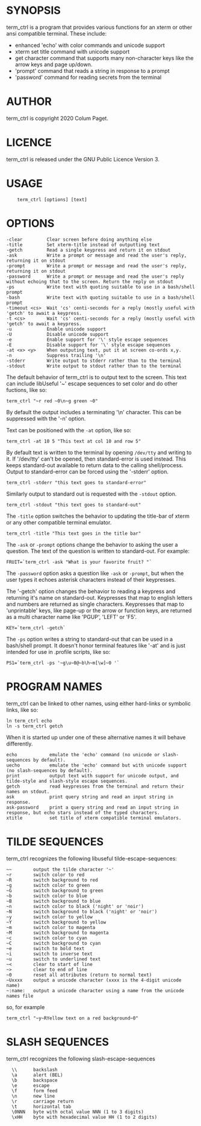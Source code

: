 SYNOPSIS
========

term_ctrl is a program that provides various functions for an xterm or other ansi compatible terminal. These include:

 * enhanced 'echo' with color commands and unicode support
 * xterm set title command with unicode support
 * get character command that supports many non-character keys like the arrow keys and page up/down.
 * 'prompt' command that reads a string in response to a prompt
 * 'password' command for reading secrets from the terminal

AUTHOR
======

term_ctrl is copyright 2020 Colum Paget.

LICENCE
=======

term_ctrl is released under the GNU Public Licence Version 3.

USAGE
=====

```
	term_ctrl [options] [text]
```

OPTIONS
=======

```
-clear         Clear screen before doing anything else
-title         Set xterm-title instead of outputting text
-getch         Read a single keypress and return it on stdout
-ask           Write a prompt or message and read the user's reply, returning it on stdout
-prompt        Write a prompt or message and read the user's reply, returning it on stdout
-password      Write a prompt or message and read the user's reply without echoing that to the screen. Return the reply on stdout
-ps            Write text with quoting suitable to use in a bash/shell prompt
-bash          Write text with quoting suitable to use in a bash/shell prompt
-timeout <cs>  Wait 'cs' centi-seconds for a reply (mostly useful with 'getch' to await a keypress.
-t <cs>        Wait 'cs' centi-seconds for a reply (mostly useful with 'getch' to await a keypress.
-u             Enable unicode support
-U             Disable unicode support
-e             Enable support for '\' style escape sequences
-E             Disable support for '\' style escape sequences
-at <x> <y>    When outputing text, put it at screen co-ords x,y.
-n             Suppress trailing '\n'
-stderr        Write output to stderr rather than to the terminal
-stdout        Write output to stdout rather than to the terminal
```

The default behavior of term_ctrl is to output text to the screen. This text can include libUseful '~' escape sequences to set color and do other fuctions, like so:

```
term_ctrl "~r red ~0\n~g green ~0"
```
By default the output includes a terminating '\n' character. This can be suppressed with the '-n' option.

Text can be positioned with the `-at` option, like so:

```
term_ctrl -at 10 5 "This text at col 10 and row 5"
```

By default text is written to the terminal by opening `/dev/tty` and writing to it. If '/dev/tty' can't be opened, then standard-error is used instead. This keeps standard-out available to return data to the calling shell/process. Output to standard-error can be forced using the '-stderr' option.

```
term_ctrl -stderr "this text goes to standard-error"
```

Similarly output to standard out is requested with the `-stdout` option.

```
term_ctrl -stdout "this text goes to standard-out"
```

The `-title` option switches the behavior to updating the title-bar of xterm or any other compatible terminal emulator.

```
term_ctrl -title "This text goes in the title bar"
```

The `-ask` or `-prompt` options change the behavior to asking the user a question. The text of the question is written to standard-out. For example:

```
FRUIT=`term_ctrl -ask "What is your favorite fruit? "`
```

The `-password` option asks a question like `-ask` or `-prompt`, but when the user types it echoes asterisk characters instead of their keypresses.

The '-getch' option changes the behavior to reading a keypress and returning it's name on standard-out. Keypresses that map to english letters and numbers are returned as single characters. Keypresses that map to 'unprintable' keys, like page-up or the arrow or function keys, are returned as a multi character name like 'PGUP', 'LEFT' or 'F5'.

```
KEY=`term_ctrl -getch`
```

The `-ps` option writes a string to standard-out that can be used in a bash/shell prompt. It doesn't honor terminal features like '-at' and is just intended for use in .profile scripts, like so:

```
PS1=`term_ctrl -ps '~g\u~0@~b\h~m[\w]~0 '`
```

PROGRAM NAMES
=============

term_ctrl can be linked to other names, using either hard-links or symbolic links, like so:

```
ln term_ctrl echo
ln -s term_ctrl getch
```

When it is started up under one of these alternative names it will behave differently.

```
echo            emulate the 'echo' command (no unicode or slash-sequences by default).
uecho           emulate the 'echo' command but with unicode support (no slash-sequences by default).
print           output text with support for unicode output, and tilde-style and slash-style escape sequences.
getch           read keypresses from the terminal and return their names on stdout.
ask             print query string and read an input string in response.
ask-password    print a query string and read an input string in response, but echo stars instead of the typed characters.
xtitle          set title of xterm compatible terminal emulators.
```

TILDE SEQUENCES
===============

term_ctrl recognizes the following libuseful tilde-escape-sequences:

```
~~        output the tilde character '~'
~r        switch color to red
~R        switch background to red
~g        switch color to green
~G        switch background to green
~b        switch color to blue
~B        switch background to blue
~n        switch color to black ('night' or 'noir')
~N        switch background to black ('night' or 'noir')
~y        switch color to yellow
~Y        switch background to yellow
~m        switch color to magenta
~M        switch background to magenta
~c        switch color to cyan
~C        switch background to cyan
~e        switch to bold text
~i        switch to inverse text
~u        switch to underlined text
~<        clear to start of line
~>        clear to end of line
~0        reset all attributes (return to normal text)
~Uxxxx    output a unicode character (xxxx is the 4-digit unicode name)
~:name:   output a unicode character using a name from the unicode names file 
```

so, for example

```
term_ctrl "~y~RYellow text on a red background~0"
```

SLASH SEQUENCES
===============

term_ctrl recognizes the following slash-escape-sequences

```
  \\      backslash
  \a      alert (BEL)
  \b      backspace
  \e      escape
  \f      form feed
  \n      new line
  \r      carriage return
  \t      horizontal tab
  \0NNN   byte with octal value NNN (1 to 3 digits)
  \xHH    byte with hexadecimal value HH (1 to 2 digits)
```


